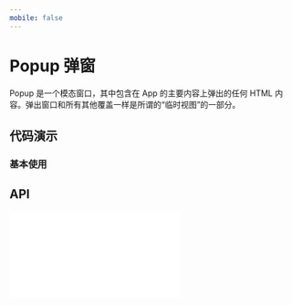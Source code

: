 ```yaml
---
mobile: false
---
```

# Popup 弹窗

Popup 是一个模态窗口，其中包含在 App 的主要内容上弹出的任何 HTML 内容。弹出窗口和所有其他覆盖一样是所谓的“临时视图”的一部分。

## 代码演示

### 基本使用

<code src="../../packages/wonder-ui/src/Popup/demo/demo1.tsx"></code>

## API

<embed src="../../packages/wonder-ui/src/Popup/index.md"></embed>

